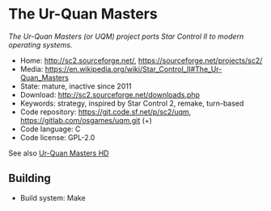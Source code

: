 # The Ur-Quan Masters

_The Ur-Quan Masters (or UQM) project ports Star Control II to modern operating systems._

- Home: http://sc2.sourceforge.net/, https://sourceforge.net/projects/sc2/
- Media: https://en.wikipedia.org/wiki/Star_Control_II#The_Ur-Quan_Masters
- State: mature, inactive since 2011
- Download: http://sc2.sourceforge.net/downloads.php
- Keywords: strategy, inspired by Star Control 2, remake, turn-based
- Code repository: https://git.code.sf.net/p/sc2/uqm, https://gitlab.com/osgames/uqm.git (+)
- Code language: C
- Code license: GPL-2.0

See also [Ur-Quan Masters HD](https://sourceforge.net/projects/urquanmastershd/)

## Building

- Build system: Make